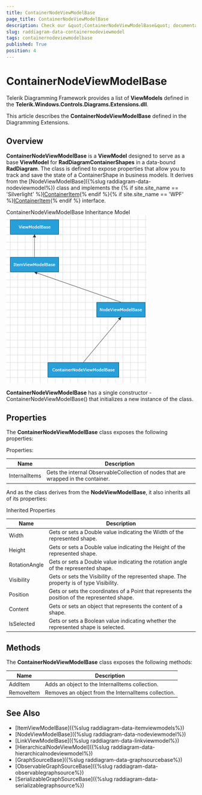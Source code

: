```yaml
---
title: ContainerNodeViewModelBase
page_title: ContainerNodeViewModelBase
description: Check our &quot;ContainerNodeViewModelBase&quot; documentation article for the RadDiagram WPF control.
slug: raddiagram-data-containernodeviewmodel
tags: containernodeviewmodelbase
published: True
position: 4
---
```


# ContainerNodeViewModelBase

Telerik Diagramming Framework provides a list of __ViewModels__ defined in the __Telerik.Windows.Controls.Diagrams.Extensions.dll__.	  

This article describes the __ContainerNodeViewModelBase__ defined in the Diagramming Extensions.  

## Overview

__ContainerNodeViewModelBase__ is a __ViewModel__ designed to serve as a base __ViewModel__ for __RadDiagramContainerShapes__ in a data-bound __RadDiagram__. The class is defined to expose properties that allow you to track and save the state of a ContainerShape in business models. It derives from the  [NodeViewModelBase]({%slug raddiagram-data-nodeviewmodel%}) class and implements the {% if site.site_name == 'Silverlight' %}[IContainerItem](http://www.telerik.com/help/silverlight/t_telerik_windows_diagrams_core_icontaineritem.html){% endif %}{% if site.site_name == 'WPF' %}[IContainerItem](http://www.telerik.com/help/wpf/t_telerik_windows_diagrams_core_icontaineritem.html){% endif %} interface.

ContainerNodeViewModelBase Inheritance Model
![raddiagram-data-containernodeviewmodel](images/raddiagram-data-containernodeviewmodel.png)

__ContainerNodeViewModelBase__ has a single constructor - ContainerNodeViewModelBase() that initializes a new instance of the class.		

## Properties

The __ContainerNodeViewModelBase__ class exposes the following properties:
		
Properties:

|Name|Description|
|----|-----------|
|InternalItems|Gets the internal ObservableCollection of nodes that are wrapped in the container.|

And as the class derives from the __NodeViewModelBase__, it also inherits all of its properties:
		
Inherited Properties

|Name|Description|
|----|-----------|
|Width|Gets or sets a Double value indicating the Width of the represented shape.|
|Height|Gets or sets a Double value indicating the Height of the represented shape.|
|RotationAngle|Gets or sets a Double value indicating the rotation angle of the represented shape.|
|Visibility|Gets or sets the Visibility of the represented shape. The property is of type Visibility.|
|Position|Gets or sets the coordinates of a Point that represents the position of the represented shape.|
|Content|Gets or sets an object that represents the content of a shape.|
|IsSelected|Gets or sets a Boolean value indicating whether the represented shape is selected.|

## Methods

The __ContainerNodeViewModelBase__ class exposes the following methods:
		  
|Name|Description|
|----|-----------|
|AddItem|Adds an object to the InternalItems collection.|
|RemoveItem|Removes an object from the InternalItems collection.|

## See Also
 * [ItemViewModelBase]({%slug raddiagram-data-itemviewmodels%})
 * [NodeViewModelBase]({%slug raddiagram-data-nodeviewmodel%})
 * [LinkViewModelBase]({%slug raddiagram-data-linkviewmodel%})
 * [HierarchicalNodeViewModel]({%slug raddiagram-data-hierarchicalnodeviewmodel%})
 * [GraphSourceBase]({%slug raddiagram-data-graphsourcebase%})
 * [ObservableGraphSourceBase]({%slug raddiagram-data-observablegraphsource%})
 * [SerializableGraphSourceBase]({%slug raddiagram-data-serializablegraphsource%})